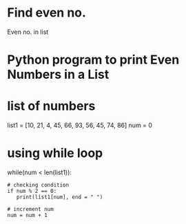 # Find even no.
Even no. in list
# Python program to print Even Numbers in a List 
  
# list of numbers 
list1 = [10, 21, 4, 45, 66, 93, 56, 45, 74, 86] 
num = 0
  
# using while loop         
while(num < len(list1)): 
      
    # checking condition 
    if num % 2 == 0: 
       print(list1[num], end = " ") 
      
    # increment num   
    num = num + 1
